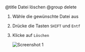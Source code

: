 ﻿@title Datei löschen
@group delete

1. Wähle die gewünschte Datei aus

2. Drücke die Tasten `SHIFT` und `Entf`

3. Klicke auf `Löschen`

   ![Screenshot 1](content/guides/LOESCHEN/screen1.png)
